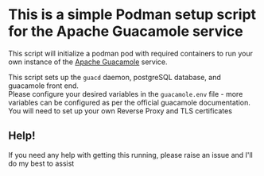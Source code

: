 # This is a simple Podman setup script for the Apache Guacamole service

This script will initialize a podman pod with required containers to run your own
instance of the [Apache Guacamole](https://guacamole.apache.org/) service.  

This script sets up the `guacd` daemon, postgreSQL database, and guacamole front end.  
Please configure your desired variables in the `guacamole.env` file - more variables can be configured as per the official guacamole documentation.  
You will need to set up your own Reverse Proxy and TLS certificates  


## Help!
If you need any help with getting this running, please raise an issue and I'll do my best to assist

